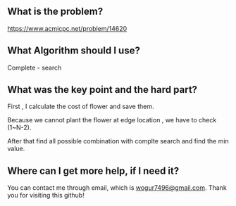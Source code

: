 ## What is the problem?

<https://www.acmicpc.net/problem/14620>

## What Algorithm should I use?

Complete - search

## What was the key point and the hard part?

First , I calculate the cost of flower and save them.

Because we cannot plant the flower at edge location , we have to check (1~N-2).

After that find all possible combination with complte search and find the min value.

## Where can I get more help, if I need it?

You can contact me through email, which is wogur7496@gmail.com.
Thank you for visiting this github!

